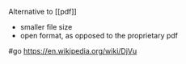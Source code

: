 Alternative to [[pdf]] 
-	smaller file size
-	open format, as opposed to the proprietary pdf

#go https://en.wikipedia.org/wiki/DjVu